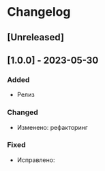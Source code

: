 # Changelog

## [Unreleased]

## [1.0.0] - 2023-05-30

### Added

- Релиз
### Changed

- Изменено: рефакторинг

### Fixed

- Исправлено:
